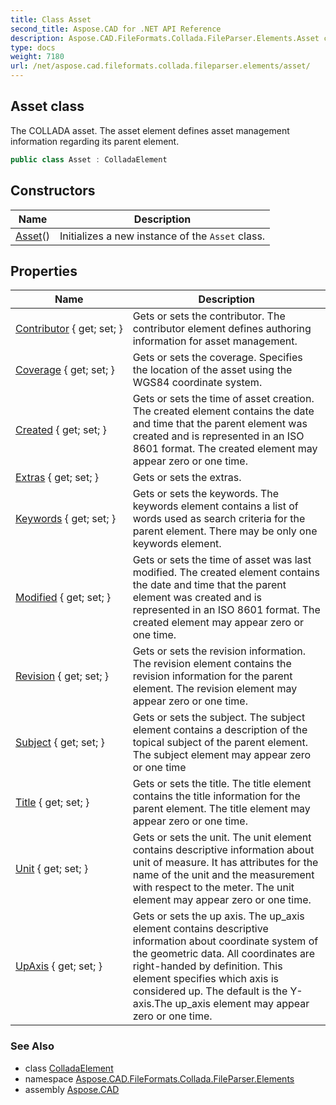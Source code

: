 ```yaml
---
title: Class Asset
second_title: Aspose.CAD for .NET API Reference
description: Aspose.CAD.FileFormats.Collada.FileParser.Elements.Asset class. The COLLADA asset. The asset element defines asset management information regarding its parent element
type: docs
weight: 7180
url: /net/aspose.cad.fileformats.collada.fileparser.elements/asset/
---
```

## Asset class

The COLLADA asset. The asset element defines asset management information regarding its parent element.

```csharp
public class Asset : ColladaElement
```

## Constructors

| Name | Description |
| --- | --- |
| [Asset](asset/)() | Initializes a new instance of the `Asset` class. |

## Properties

| Name | Description |
| --- | --- |
| [Contributor](../../aspose.cad.fileformats.collada.fileparser.elements/asset/contributor/) { get; set; } | Gets or sets the contributor. The contributor element defines authoring information for asset management. |
| [Coverage](../../aspose.cad.fileformats.collada.fileparser.elements/asset/coverage/) { get; set; } | Gets or sets the coverage. Specifies the location of the asset using the WGS84 coordinate system. |
| [Created](../../aspose.cad.fileformats.collada.fileparser.elements/asset/created/) { get; set; } | Gets or sets the time of asset creation. The created element contains the date and time that the parent element was created and is represented in an ISO 8601 format. The created element may appear zero or one time. |
| [Extras](../../aspose.cad.fileformats.collada.fileparser.elements/asset/extras/) { get; set; } | Gets or sets the extras. |
| [Keywords](../../aspose.cad.fileformats.collada.fileparser.elements/asset/keywords/) { get; set; } | Gets or sets the keywords. The keywords element contains a list of words used as search criteria for the parent element. There may be only one keywords element. |
| [Modified](../../aspose.cad.fileformats.collada.fileparser.elements/asset/modified/) { get; set; } | Gets or sets the time of asset was last modified. The created element contains the date and time that the parent element was created and is represented in an ISO 8601 format. The created element may appear zero or one time. |
| [Revision](../../aspose.cad.fileformats.collada.fileparser.elements/asset/revision/) { get; set; } | Gets or sets the revision information. The revision element contains the revision information for the parent element. The revision element may appear zero or one time. |
| [Subject](../../aspose.cad.fileformats.collada.fileparser.elements/asset/subject/) { get; set; } | Gets or sets the subject. The subject element contains a description of the topical subject of the parent element. The subject element may appear zero or one time |
| [Title](../../aspose.cad.fileformats.collada.fileparser.elements/asset/title/) { get; set; } | Gets or sets the title. The title element contains the title information for the parent element. The title element may appear zero or one time. |
| [Unit](../../aspose.cad.fileformats.collada.fileparser.elements/asset/unit/) { get; set; } | Gets or sets the unit. The unit element contains descriptive information about unit of measure. It has attributes for the name of the unit and the measurement with respect to the meter. The unit element may appear zero or one time. |
| [UpAxis](../../aspose.cad.fileformats.collada.fileparser.elements/asset/upaxis/) { get; set; } | Gets or sets the up axis. The up_axis element contains descriptive information about coordinate system of the geometric data. All coordinates are right-handed by definition. This element specifies which axis is considered up. The default is the Y-axis.The up_axis element may appear zero or one time. |

### See Also

* class [ColladaElement](../colladaelement/)
* namespace [Aspose.CAD.FileFormats.Collada.FileParser.Elements](../../aspose.cad.fileformats.collada.fileparser.elements/)
* assembly [Aspose.CAD](../../)


